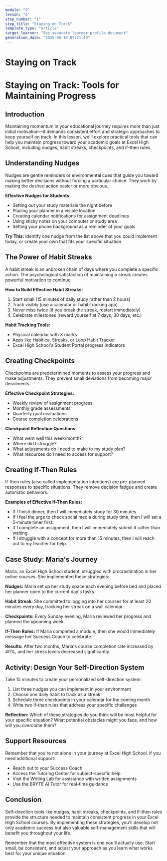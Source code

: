 ```yaml
---
module: "9"
lesson: "6"
step_number: "1"
step_title: "Staying on Track"
template_type: "article"
target_learner: "See separate learner profile document"
generation_date: "2025-06-10 07:21:49"
---
```


# Staying on Track

# Staying on Track: Tools for Maintaining Progress

## Introduction

Maintaining momentum in your educational journey requires more than just initial motivation—it demands consistent effort and strategic approaches to keep yourself on track. In this lesson, we'll explore practical tools that can help you maintain progress toward your academic goals at Excel High School, including nudges, habit streaks, checkpoints, and if-then rules.

## Understanding Nudges

Nudges are gentle reminders or environmental cues that guide you toward making better decisions without forcing a particular choice. They work by making the desired action easier or more obvious.

**Effective Nudges for Students:**

* Setting out your study materials the night before
* Placing your planner in a visible location
* Creating calendar notifications for assignment deadlines
* Using sticky notes on your computer or study area
* Setting your phone background as a reminder of your goals

**Try This:** Identify one nudge from the list above that you could implement today, or create your own that fits your specific situation.

## The Power of Habit Streaks

A habit streak is an unbroken chain of days where you complete a specific action. The psychological satisfaction of maintaining a streak creates powerful motivation to continue.

**How to Build Effective Habit Streaks:**

1. Start small (15 minutes of daily study rather than 2 hours)
2. Track visibly (use a calendar or habit-tracking app)
3. Never miss twice (if you break the streak, restart immediately)
4. Celebrate milestones (reward yourself at 7 days, 30 days, etc.)

**Habit Tracking Tools:**
* Physical calendar with X marks
* Apps like Habitica, Streaks, or Loop Habit Tracker
* Excel High School's Student Portal progress indicators

## Creating Checkpoints

Checkpoints are predetermined moments to assess your progress and make adjustments. They prevent small deviations from becoming major derailments.

**Effective Checkpoint Strategies:**

* Weekly review of assignment progress
* Monthly grade assessments
* Quarterly goal evaluations
* Course completion celebrations

**Checkpoint Reflection Questions:**
* What went well this week/month?
* Where did I struggle?
* What adjustments do I need to make to my study plan?
* What resources do I need to access for support?

## Creating If-Then Rules

If-then rules (also called implementation intentions) are pre-planned responses to specific situations. They remove decision fatigue and create automatic behaviors.

**Examples of Effective If-Then Rules:**

* If I finish dinner, then I will immediately study for 30 minutes.
* If I feel the urge to check social media during study time, then I will set a 5-minute timer first.
* If I complete an assignment, then I will immediately submit it rather than waiting.
* If I struggle with a concept for more than 15 minutes, then I will reach out to my teacher for help.

## Case Study: Maria's Journey

Maria, an Excel High School student, struggled with procrastination in her online courses. She implemented these strategies:

**Nudges:** Maria set up her study space each evening before bed and placed her planner open to the current day's tasks.

**Habit Streak:** She committed to logging into her courses for at least 20 minutes every day, tracking her streak on a wall calendar.

**Checkpoints:** Every Sunday evening, Maria reviewed her progress and planned the upcoming week.

**If-Then Rules:** If Maria completed a module, then she would immediately message her Success Coach to celebrate.

**Results:** After two months, Maria's course completion rate increased by 40%, and her stress levels decreased significantly.

## Activity: Design Your Self-Direction System

Take 15 minutes to create your personalized self-direction system:

1. List three nudges you can implement in your environment
2. Choose one daily habit to track as a streak
3. Schedule three checkpoints in your calendar for the coming month
4. Write two if-then rules that address your specific challenges

**Reflection:** Which of these strategies do you think will be most helpful for your specific situation? What potential obstacles might you face, and how will you overcome them?

## Support Resources

Remember that you're not alone in your journey at Excel High School. If you need additional support:
* Reach out to your Success Coach
* Access the Tutoring Center for subject-specific help
* Visit the Writing Lab for assistance with written assignments
* Use the BRYTE AI Tutor for real-time guidance

## Conclusion

Self-direction tools like nudges, habit streaks, checkpoints, and if-then rules provide the structure needed to maintain consistent progress in your Excel High School courses. By implementing these strategies, you'll develop not only academic success but also valuable self-management skills that will benefit you throughout your life.

Remember that the most effective system is one you'll actually use. Start small, be consistent, and adjust your approach as you learn what works best for your unique situation.